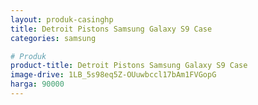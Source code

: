 ```yaml
---
layout: produk-casinghp
title: Detroit Pistons Samsung Galaxy S9 Case
categories: samsung

# Produk
product-title: Detroit Pistons Samsung Galaxy S9 Case
image-drive: 1LB_5s98eq5Z-OUuwbccl17bAm1FVGopG
harga: 90000
---
```

